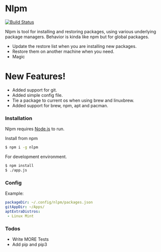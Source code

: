 # Nlpm

[![Build Status](https://travis-ci.org/Dirionz/nlpm.svg?branch=master)](https://travis-ci.org/Dirionz/nlpm)

Nlpm is tool for installing and restoring packages, using various underlying package managers. Behavior is kinda like npm but for global packages.

  - Update the restore list when you are installing new packages.
  - Restore them on another machine when you need.
  - Magic

# New Features!

  - Added support for git.
  - Added simple config file.
  - Tie a package to current os when using brew and linuxbrew.
  - Added support for brew, npm, apt and pacman.

### Installation

Nlpm requires [Node.js](https://nodejs.org/) to run.

Install from npm

```sh
$ npm i -g nlpm
```

For development environment.

```sh
$ npm install
$ ./app.js
```

### Config

Example: 

```yml
packageDir: ~/.config/nlpm/packages.json
gitAppDir: ~/Apps/
aptExtraDistros:
 - Linux Mint
```

### Todos

 - Write MORE Tests
 - Add pip and pip3
